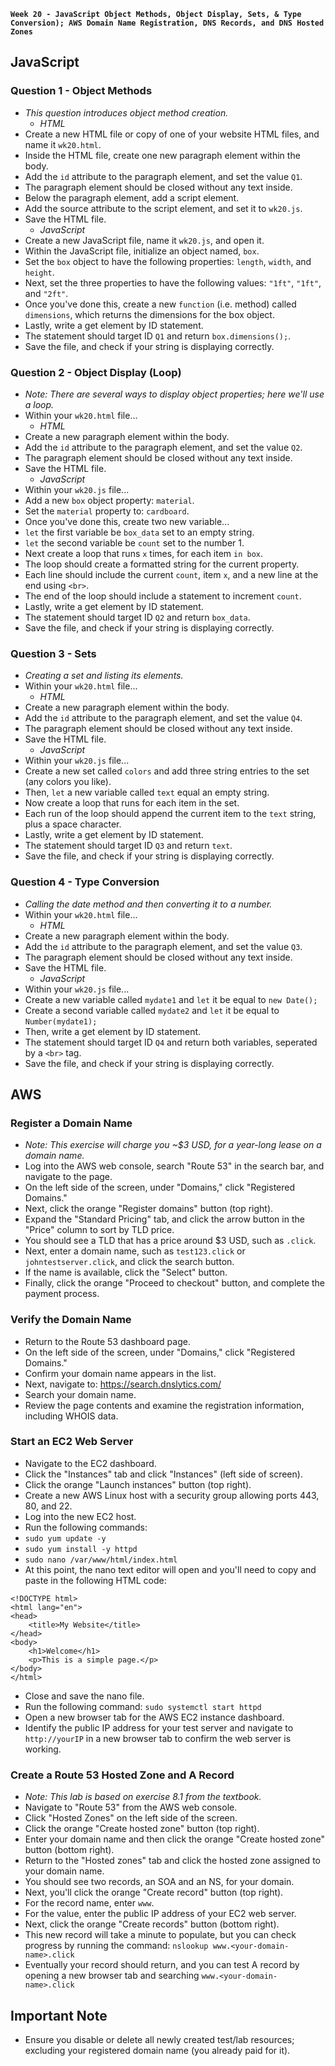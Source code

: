 **`Week 20 - JavaScript Object Methods, Object Display, Sets, & Type Conversion); AWS Domain Name Registration, DNS Records, and DNS Hosted Zones`**

## JavaScript

### Question 1 - Object Methods
- *This question introduces object method creation.*
  - *HTML*
- Create a new HTML file or copy of one of your website HTML files, and name it `wk20.html`.
- Inside the HTML file, create one new paragraph element within the body.
- Add the `id` attribute to the paragraph element, and set the value `Q1`.
- The paragraph element should be closed without any text inside.
- Below the paragraph element, add a script element.
- Add the source attribute to the script element, and set it to `wk20.js`.
- Save the HTML file.
  - *JavaScript*
- Create a new JavaScript file, name it `wk20.js`, and open it.
- Within the JavaScript file, initialize an object named, `box`.
- Set the `box` object to have the following properties: `length`, `width`, and `height`.
- Next, set the three properties to have the following values: `"1ft"`, `"1ft"`, and `"2ft"`.
- Once you've done this, create a new `function` (i.e. method) called `dimensions`, which returns the dimensions for the box object.
- Lastly, write a get element by ID statement.
- The statement should target ID `Q1` and return `box.dimensions();`.
- Save the file, and check if your string is displaying correctly.

### Question 2 - Object Display (Loop)
- *Note: There are several ways to display object properties; here we'll use a loop.*
- Within your `wk20.html` file...
  - *HTML*
- Create a new paragraph element within the body.
- Add the `id` attribute to the paragraph element, and set the value `Q2`.
- The paragraph element should be closed without any text inside.
- Save the HTML file.
  - *JavaScript*
- Within your `wk20.js` file...
- Add a new `box` object property: `material`.
- Set the `material` property to: `cardboard`.
- Once you've done this, create two new variable...
- `let` the first variable be `box_data` set to an empty string.
- `let` the second variable be `count` set to the number 1.
- Next create a loop that runs `x` times, for each item `in box`.
- The loop should create a formatted string for the current property.
- Each line should include the current `count`, item `x`, and a new line at the end using `<br>`.
- The end of the loop should include a statement to increment `count`.
- Lastly, write a get element by ID statement.
- The statement should target ID `Q2` and return `box_data`.
- Save the file, and check if your string is displaying correctly.

### Question 3 - Sets
- *Creating a set and listing its elements.*
- Within your `wk20.html` file...
  - *HTML*
- Create a new paragraph element within the body.
- Add the `id` attribute to the paragraph element, and set the value `Q4`.
- The paragraph element should be closed without any text inside.
- Save the HTML file.
  - *JavaScript*
- Within your `wk20.js` file...
- Create a new set called `colors` and add three string entries to the set (any colors you like).
- Then, `let` a new variable called `text` equal an empty string.
- Now create a loop that runs for each item in the set.
- Each run of the loop should append the current item to the `text` string, plus a space character.
- Lastly, write a get element by ID statement.
- The statement should target ID `Q3` and return `text`.
- Save the file, and check if your string is displaying correctly.

### Question 4 - Type Conversion
- *Calling the date method and then converting it to a number.*
- Within your `wk20.html` file...
  - *HTML*
- Create a new paragraph element within the body.
- Add the `id` attribute to the paragraph element, and set the value `Q3`.
- The paragraph element should be closed without any text inside.
- Save the HTML file.
  - *JavaScript*
- Within your `wk20.js` file...
- Create a new variable called `mydate1` and `let` it be equal to `new Date();`
- Create a second variable called `mydate2` and `let` it be equal to `Number(mydate1);`
- Then, write a get element by ID statement.
- The statement should target ID `Q4` and return both variables, seperated by a `<br>` tag.
- Save the file, and check if your string is displaying correctly.

## AWS

### Register a Domain Name
- *Note: This exercise will charge you ~$3 USD, for a year-long lease on a domain name.*
- Log into the AWS web console, search "Route 53" in the search bar, and navigate to the page.
- On the left side of the screen, under "Domains," click "Registered Domains."
- Next, click the orange "Register domains" button (top right).
- Expand the "Standard Pricing" tab, and click the arrow button in the "Price" column to sort by TLD price.
- You should see a TLD that has a price around $3 USD, such as `.click`.
- Next, enter a domain name, such as `test123.click` or `johntestserver.click`, and click the search button.
- If the name is available, click the "Select" button.
- Finally, click the orange "Proceed to checkout" button, and complete the payment process.

### Verify the Domain Name
- Return to the Route 53 dashboard page.
- On the left side of the screen, under "Domains," click "Registered Domains."
- Confirm your domain name appears in the list.
- Next, navigate to: https://search.dnslytics.com/
- Search your domain name.
- Review the page contents and examine the registration information, including WHOIS data.

### Start an EC2 Web Server
- Navigate to the EC2 dashboard.
- Click the "Instances" tab and click "Instances" (left side of screen).
- Click the orange "Launch instances" button (top right).
- Create a new AWS Linux host with a security group allowing ports 443, 80, and 22.
- Log into the new EC2 host.
- Run the following commands:
- `sudo yum update -y`
- `sudo yum install -y httpd`
- `sudo nano /var/www/html/index.html`
- At this point, the nano text editor will open and you'll need to copy and paste in the following HTML code:
```
<!DOCTYPE html>
<html lang="en">
<head>
    <title>My Website</title>
</head>
<body>
    <h1>Welcome</h1>
    <p>This is a simple page.</p>
</body>
</html>
```
- Close and save the nano file.
- Run the following command: `sudo systemctl start httpd`
- Open a new browser tab for the AWS EC2 instance dashboard.
- Identify the public IP address for your test server and navigate to `http://yourIP` in a new browser tab to confirm the web server is working.

### Create a Route 53 Hosted Zone and A Record
- *Note: This lab is based on exercise 8.1 from the textbook.*
- Navigate to "Route 53" from the AWS web console.
- Click "Hosted Zones" on the left side of the screen.
- Click the orange "Create hosted zone" button (top right).
- Enter your domain name and then click the orange "Create hosted zone" button (bottom right).
- Return to the "Hosted zones" tab and click the hosted zone assigned to your domain name.
- You should see two records, an SOA and an NS, for your domain.
- Next, you'll click the orange "Create record" button (top right).
- For the record name, enter `www`.
- For the value, enter the public IP address of your EC2 web server.
- Next, click the orange "Create records" button (bottom right).
- This new record will take a minute to populate, but you can check progress by running the command: `nslookup www.<your-domain-name>.click`
- Eventually your record should return, and you can test A record by opening a new browser tab and searching `www.<your-domain-name>.click`

## Important Note
- Ensure you disable or delete all newly created test/lab resources; excluding your registered domain name (you already paid for it).

